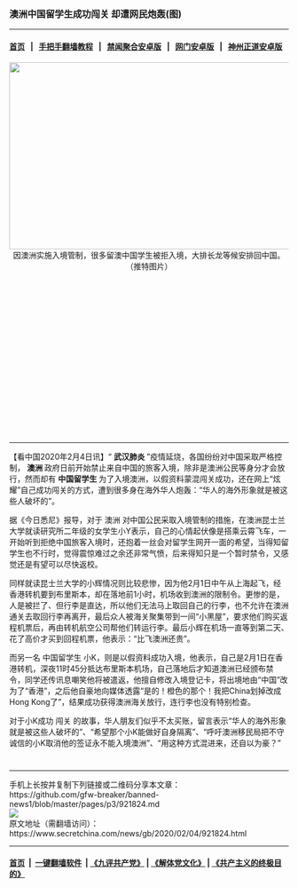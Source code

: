 ### 澳洲中国留学生成功闯关 却遭网民炮轰(图)
------------------------

#### [首页](https://github.com/gfw-breaker/banned-news1/blob/master/README.md) &nbsp;&nbsp;|&nbsp;&nbsp; [手把手翻墙教程](https://github.com/gfw-breaker/guides/wiki) &nbsp;&nbsp;|&nbsp;&nbsp; [禁闻聚合安卓版](https://github.com/gfw-breaker/bn-android) &nbsp;&nbsp;|&nbsp;&nbsp; [网门安卓版](https://github.com/oGate2/oGate) &nbsp;&nbsp;|&nbsp;&nbsp; [神州正道安卓版](https://github.com/SzzdOgate/update) 



<div class="article_right" style="fone-color:#000">
 <p style="text-align: center;">
  <img alt="" src="https://img3.secretchina.com/pic/2020/2-2/p2618031a406357051-ss.jpg" style="height:337px; width:600px"/>
  <br>
   因澳洲实施入境管制，很多留澳中国学生被拒入境，大排长龙等候安排回中国。（推特图片）
   <span id="hideid" name="hideid" style="color:red;display:none;">
    <span href="https://www.secretchina.com">
    </span>
   </span>
  </br>
 </p>
 <div id="txt-mid1-t21-2017">
  <ins class="adsbygoogle" data-ad-client="ca-pub-1276641434651360" data-ad-slot="2451032099" style="display:inline-block;width:336px;height:280px">
  </ins>
  

---


  </div>
 </div>
 <p>
  【看中国2020年2月4日讯】“
  <strong>
   <span href="https://www.secretchina.com/news/gb/tag/武汉肺炎" target="_blank">
    武汉肺炎
   </span>
  </strong>
  ”疫情延烧，各国纷纷对中国采取严格控制，
  <strong>
   澳洲
  </strong>
  政府日前开始禁止来自中国的旅客入境，除非是澳洲公民等身分才会放行，然而却有
  <strong>
   中国留学生
  </strong>
  为了入境澳洲，以假资料蒙混闯关成功，还在网上“炫耀”自己成功闯关的方式，遭到很多身在海外华人炮轰：“华人的海外形象就是被这些人破坏的”。
  <span id="hideid" name="hideid" style="color:red;display:none;">
   <span href="https://www.secretchina.com">
   </span>
  </span>
 </p>
 <p>
  据《今日悉尼》报导，对于
  <span href="https://www.secretchina.com/news/gb/tag/澳洲" target="_blank">
   澳洲
  </span>
  对中国公民采取入境管制的措施，在澳洲昆士兰大学就读研究所二年级的女学生小Y表示，自己的心情起伏像是搭乘云霄飞车，一开始听到拒绝中国旅客入境时，还抱着一丝会对留学生网开一面的希望，当得知留学生也不行时，觉得震惊难过之余还非常气愤，后来得知只是一个暂时禁令，又感觉还是有望可以尽快返校。
 </p>
 <p>
  同样就读昆士兰大学的小辉情况则比较悲惨，因为他2月1日中午从上海起飞，经香港转机要到布里斯本，却在落地前1小时，机场收到澳洲的限制令。更惨的是，人是被拦了、但行李是直达，所以他们无法马上取回自己的行李，也不允许在澳洲通关去取回行李再离开，最后众人被海关聚集带到一间“小黑屋”，要求他们购买返程机票后，再由转机航空公司帮他们转运行李。最后小辉在机场一直等到第二天、花了高价才买到回程机票，他表示：“比飞澳洲还贵”。
 </p>
 <p>
  而另一名
  <span href="https://www.secretchina.com/news/gb/tag/中国留学生" target="_blank">
   中国留学生
  </span>
  小K，则是以假资料成功入境，他表示，自己是2月1日在香港转机，深夜11时45分抵达布里斯本机场，自己落地后才知道澳洲已经颁布禁令，同学还传讯息嘲笑他将被遣返，他擅自修改入境登记卡，将出境地由“中国”改为了“香港”，之后他自豪地向媒体透露“是的！橙色的那个！我把China划掉改成Hong Kong了”，结果成功获得澳洲海关放行，连行李也没有特别检查。
 </p>
 <p>
  对于小K成功
  <span href="https://www.secretchina.com/news/gb/tag/闯关" target="_blank">
   闯关
  </span>
  的故事，华人朋友们似乎不太买账，留言表示“华人的海外形象就是被这些人破坏的”、“希望那个小K能做好自身隔离”、“呼吁澳洲移民局把不守诚信的小K取消他的签证永不能入境澳洲”、“用这种方式混进来，还自以为豪？”
  <center>
   <div>
    <div id="txt-mid2-t22-2017" style="display: block;  max-height: 351px;  overflow: hidden;">
     <div id="SC-21xxx">
     </div>
     <ins class="adsbygoogle" data-ad-client="ca-pub-1276641434651360" data-ad-format="auto" data-ad-slot="4301710469" data-full-width-responsive="true" style="display:block">
     </ins>
    </div>
   </div>
  </center>
  <div style="padding-top:12px;">
  </div>
 </p>
</div>

<hr/>
手机上长按并复制下列链接或二维码分享本文章：<br/>
https://github.com/gfw-breaker/banned-news1/blob/master/pages/p3/921824.md <br/>
<a href='https://github.com/gfw-breaker/banned-news1/blob/master/pages/p3/921824.md'><img src='https://github.com/gfw-breaker/banned-news1/blob/master/pages/p3/921824.md.png'/></a> <br/>
原文地址（需翻墙访问）：https://www.secretchina.com/news/gb/2020/02/04/921824.html


------------------------
#### [首页](https://github.com/gfw-breaker/banned-news1/blob/master/README.md) &nbsp;|&nbsp; [一键翻墙软件](https://github.com/gfw-breaker/nogfw/blob/master/README.md) &nbsp;| [《九评共产党》](https://github.com/gfw-breaker/9ping.md/blob/master/README.md#九评之一评共产党是什么) | [《解体党文化》](https://github.com/gfw-breaker/jtdwh.md/blob/master/README.md) | [《共产主义的终极目的》](https://github.com/gfw-breaker/gczydzjmd.md/blob/master/README.md)


<img src='http://gfw-breaker.win/banned-news/pages/p3/921824.md' width='0px' height='0px'/>